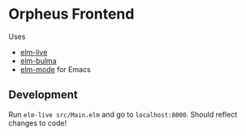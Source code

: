 # Orpheus Frontend

Uses 
* [elm-live](https://github.com/wking-io/elm-live)
* [elm-bulma](https://package.elm-lang.org/packages/surprisetalk/elm-bulma/6.1.6)
* [elm-mode](https://github.com/jcollard/elm-mode) for Emacs

## Development

Run `elm-live src/Main.elm` and go to `localhost:8000`. Should reflect changes to code!
